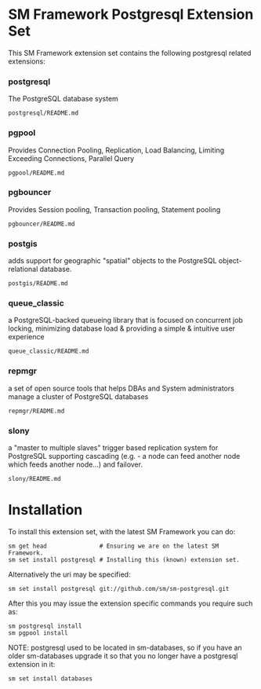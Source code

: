 # SM Framework Postgresql Extension Set

This SM Framework extension set contains the following postgresql related extensions:

### postgresql

The PostgreSQL database system

    postgresql/README.md

### pgpool

Provides Connection Pooling, Replication, Load Balancing, Limiting Exceeding Connections, Parallel Query

    pgpool/README.md

### pgbouncer

Provides Session pooling, Transaction pooling, Statement pooling

    pgbouncer/README.md

### postgis

adds support for geographic "spatial" objects to the PostgreSQL object-relational database.

    postgis/README.md

### queue\_classic

a PostgreSQL-backed queueing library that is focused on concurrent job locking, minimizing database load & providing a simple & intuitive user experience

    queue_classic/README.md


### repmgr

a set of open source tools that helps DBAs and System administrators manage a cluster of PostgreSQL databases

    repmgr/README.md

### slony

a "master to multiple slaves" trigger based replication system for PostgreSQL supporting cascading (e.g. - a node can feed another node which feeds another node...) and failover.

    slony/README.md

# Installation

To install this extension set, with the latest SM Framework you can do:

    sm get head               # Ensuring we are on the latest SM Framework.
    sm set install postgresql # Installing this (known) extension set.

Alternatively the uri may be specified:

    sm set install postgresql git://github.com/sm/sm-postgresql.git

After this you may issue the extension specific commands you require such as:

    sm postgresql install
    sm pgpool install

NOTE: postgresql used to be located in sm-databases, so if you have an
older sm-databases upgrade it so that you no longer have a postgresql
extension in it:

    sm set install databases

